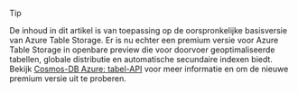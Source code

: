 > [!TIP]
> De inhoud in dit artikel is van toepassing op de oorspronkelijke basisversie van Azure Table Storage. Er is nu echter een premium versie voor Azure Table Storage in openbare preview die voor doorvoer geoptimaliseerde tabellen, globale distributie en automatische secundaire indexen biedt. Bekijk [Cosmos-DB Azure: tabel-API](https://aka.ms/premiumtables) voor meer informatie en om de nieuwe premium versie uit te proberen.
>
